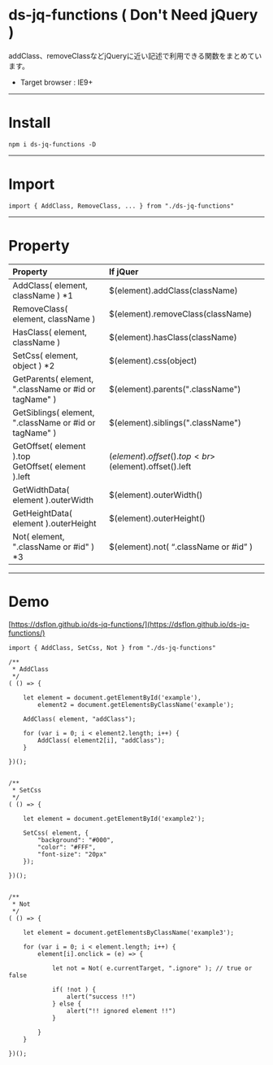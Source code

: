 # ds-jq-functions ( Don't Need jQuery )


addClass、removeClassなどjQueryに近い記述で利用できる関数をまとめています。

- Target browser : IE9+

___

# Install

```
npm i ds-jq-functions -D
```

___

# Import

```
import { AddClass, RemoveClass, ... } from "./ds-jq-functions"
```

___

# Property

|Property|If jQuer|
|:-------|:--------|
|AddClass( element, className ) *1|$(element).addClass(className)|
|RemoveClass( element, className )|$(element).removeClass(className)|
|HasClass( element, className )|$(element).hasClass(className)|
|SetCss( element, object ) *2|$(element).css(object)|
|GetParents( element, ".className or #id or tagName" )|$(element).parents(".className")|
|GetSiblings( element, ".className or #id or tagName" )|$(element).siblings(".className")|
|GetOffset( element ).top<br>GetOffset( element ).left|$(element).offset().top<br>$(element).offset().left|
|GetWidthData( element ).outerWidth|$(element).outerWidth()|
|GetHeightData( element ).outerHeight|$(element).outerHeight()|
|Not( element, ".className or #id" ) *3|$(element).not( “.className or #id” )|


___

# Demo

[https://dsflon.github.io/ds-jq-functions/](https://dsflon.github.io/ds-jq-functions/)

```
import { AddClass, SetCss, Not } from "./ds-jq-functions"

/**
 * AddClass
 */
( () => {

    let element = document.getElementById('example'),
        element2 = document.getElementsByClassName('example');

    AddClass( element, "addClass");

    for (var i = 0; i < element2.length; i++) {
        AddClass( element2[i], "addClass");
    }

})();


/**
 * SetCss
 */
( () => {

    let element = document.getElementById('example2');

    SetCss( element, {
        "background": "#000",
        "color": "#FFF",
        "font-size": "20px"
    });

})();


/**
 * Not
 */
( () => {

    let element = document.getElementsByClassName('example3');

    for (var i = 0; i < element.length; i++) {
        element[i].onclick = (e) => {

            let not = Not( e.currentTarget, ".ignore" ); // true or false

            if( !not ) {
                alert("success !!")
            } else {
                alert("!! ignored element !!")
            }

        }
    }

})();
```
